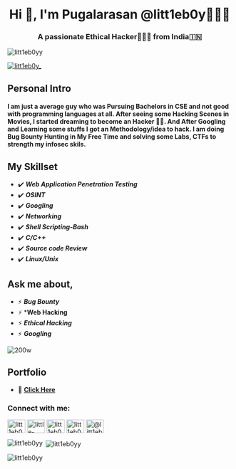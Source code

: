 <h1 align="center">Hi 👋, I'm Pugalarasan @litt1eb0y🤏👦🏻</h1>
<h3 align="center">A passionate Ethical Hacker👨🏻‍💻 from India🇮🇳</h3>

<p align="left"> <img src="https://komarev.com/ghpvc/?username=litt1eb0yy&label=Profile%20views&color=0e75b6&style=flat" alt="litt1eb0yy" /> </p>

<p align="left"> <a href="https://twitter.com/litt1eb0y_" target="blank"><img src="https://img.shields.io/twitter/follow/litt1eb0y_?logo=twitter&style=for-the-badge" alt="litt1eb0y_" /></a> </p>

 ## Personal Intro
 #### I am just a average guy who was Pursuing Bachelors in CSE and not good with programming languages at all. After seeing some Hacking Scenes in Movies, I started dreaming to become an Hacker 👨‍💻. And After Googling and Learning some stuffs I got an Methodology/idea to hack. I am doing Bug Bounty Hunting in My Free Time and solving some Labs, CTFs to strength my infosec skils. 
 
 ## My Skillset
 - ✔️ ***Web Application Penetration Testing***
 - ✔️ ***OSINT***
 - ✔️ ***Googling***
 - ✔️ ***Networking***
 - ✔️ ***Shell Scripting-Bash***
 - ✔️ ***C/C++***
 - ✔️ ***Source code Review***
 - ✔️ ***Linux/Unix***
 ## Ask me about,
 - ⚡ ***Bug Bounty*** 
 - ⚡ ***Web Hacking**
 - ⚡ ***Ethical Hacking***
 - ⚡ ***Googling***

![200w](https://user-images.githubusercontent.com/75373225/148409365-de0863dc-c8bc-4103-875a-24d3fa5368ff.gif)
 
## Portfolio 
 - 🔗 **[Click Here](https://litt1eb0yy.github.io)**


<h3 align="left">Connect with me:</h3>
<p align="left">
<a href="https://twitter.com/litt1eb0y_" target="blank"><img align="center" src="https://raw.githubusercontent.com/rahuldkjain/github-profile-readme-generator/master/src/images/icons/Social/twitter.svg" alt="litt1eb0y_" height="30" width="40" /></a>
<a href="https://linkedin.com/in/little-boy" target="blank"><img align="center" src="https://raw.githubusercontent.com/rahuldkjain/github-profile-readme-generator/master/src/images/icons/Social/linked-in-alt.svg" alt="little-boy" height="30" width="40" /></a>
<a href="https://fb.com/litt1eb0y" target="blank"><img align="center" src="https://raw.githubusercontent.com/rahuldkjain/github-profile-readme-generator/master/src/images/icons/Social/facebook.svg" alt="litt1eb0y" height="30" width="40" /></a>
<a href="https://instagram.com/litt1eb0y_" target="blank"><img align="center" src="https://raw.githubusercontent.com/rahuldkjain/github-profile-readme-generator/master/src/images/icons/Social/instagram.svg" alt="litt1eb0y_" height="30" width="40" /></a>
<a href="https://medium.com/@litt1eb0y" target="blank"><img align="center" src="https://raw.githubusercontent.com/rahuldkjain/github-profile-readme-generator/master/src/images/icons/Social/medium.svg" alt="@litt1eb0y" height="30" width="40" /></a>
</p>


<p><img align="left" src="https://github-readme-stats.vercel.app/api/top-langs?username=litt1eb0yy&show_icons=true&locale=en&layout=compact" alt="litt1eb0yy" /></p>

<p>&nbsp;<img align="center" src="https://github-readme-stats.vercel.app/api?username=litt1eb0yy&show_icons=true&locale=en" alt="litt1eb0yy" /></p>

<p><img align="center" src="https://github-readme-streak-stats.herokuapp.com/?user=litt1eb0yy&" alt="litt1eb0yy" /></p>
